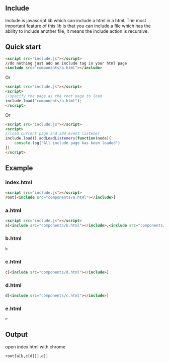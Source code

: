## Include
Include is javascript lib which can include a html in a html. 
The most important feature of this lib is that you can include a file which has the ability to include another file, it means the include action is recursive.


## Quick start

```html
<script src="include.js"></script>
//do nothing just add an include tag in your html page
<include src="components/a.html"></include>
```
Or
```html
<script src="include.js"></script>
<script>
//specify the page as the root page to load 
include.load("components/a.html");
</script>
```
Or
```html
<script src="include.js"></script>
<script>
//load current page and add event listener
include.load().addLoadListeners(function(node){
    console.log("All include page has been loaded")
})
</script>
```

## Example

### index.html
```html
<script src="include.js"></script>
root[<include src="components/a.html"></include>]
```
### a.html
```html
<script src="include.js"></script>
a[<include src="components/b.html"></include>,<include src="components/c.html"></include>,<include src="components/e.html" /></include>]
```
### b.html
```html
b
```
### c.html
```html
c[<include src="components/d.html"></include>]
```
### d.html
```html
d[<include src="components/c.html"></include>]
```
### e.html
```html
e
```

## Output 
open index.html with chrome
```html
root[a[b,c[d[]],e]]
```